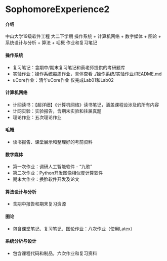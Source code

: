 # SophomoreExperience2

#### 介绍
中山大学19级软件工程 大二下学期 操作系统 + 计算机网络 + 数字媒体 + 图论 + 系统设计与分析 + 算法 + 毛概 作业和复习笔记

#### 操作系统

* 复习笔记：含期中/期末复习笔记和蔡老师提供的考研题库
* 实验作业：操作系统每周作业，具体查看 [./操作系统/实验作业/README.md](https://github.com/WondrousWisdomcard/SYSU-SophomoreExperience2/blob/master/%E6%93%8D%E4%BD%9C%E7%B3%BB%E7%BB%9F/README.md)
* uCore作业：清华uCore作业 仅完成Lab01和Lab02

#### 计算机网络

* 计网读书：【超详细】《计算机网络》读书笔记，涵盖课程设涉及的所有内容
* 计网实验：实验报告，含期末实验和往届真题
* 理论作业：五次理论作业

#### 毛概

* 读书报告、课堂展示和整理好的考前资料

#### 数字媒体

* 第一次作业：调研人工智能软件 - “九歌”
* 第二次作业：Python开发图像相似度计算软件
* 期末大作业：换脸软件开发及论文

#### 算法设计与分析

* 含期中报告和期末复习资源

#### 图论

* 包含课堂笔记、复习笔记、图论作业：八次作业（使用Latex）

#### 系统分析与设计

* 包含课程代码和制品，六次作业和复习资料





